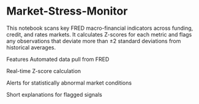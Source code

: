 # Market-Stress-Monitor

This notebook scans key FRED macro-financial indicators across funding, credit, and rates markets. It calculates Z-scores for each metric and flags any observations that deviate more than ±2 standard deviations from historical averages.

Features
Automated data pull from FRED

Real-time Z-score calculation

Alerts for statistically abnormal market conditions

Short explanations for flagged signals
